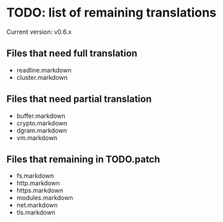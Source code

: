 # TODO: list of remaining translations

Current version: v0.6.x

## Files that need full translation

* readline.markdown
* cluster.markdown

## Files that need partial translation

* buffer.markdown
* crypto.markdown
* dgram.markdown
* vm.markdown

## Files that remaining in TODO.patch

* fs.markdown
* http.markdown
* https.markdown
* modules.markdown
* net.markdown
* tls.markdown
